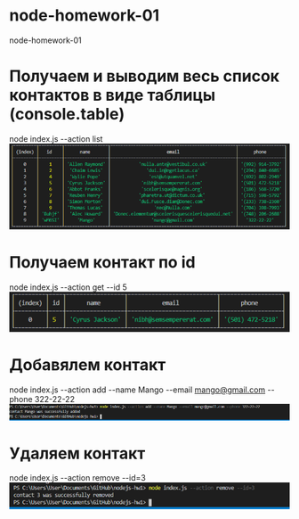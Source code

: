 # node-homework-01
node-homework-01

# Получаем и выводим весь список контактов в виде таблицы (console.table)
node index.js --action list
![List](foto/1.png)
# Получаем контакт по id
node index.js --action get --id 5
![Get](foto/2.png)
# Добавялем контакт
node index.js --action add --name Mango --email mango@gmail.com --phone 322-22-22
![Add](foto/3.png)
# Удаляем контакт
node index.js --action remove --id=3
![Remove](foto/4.png)